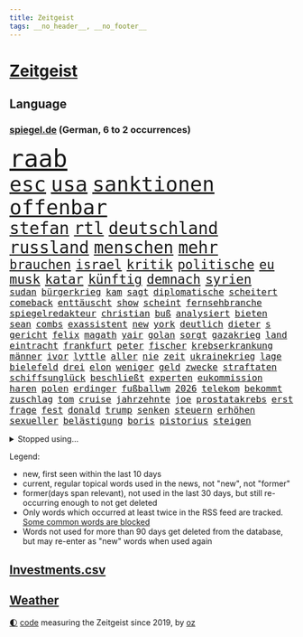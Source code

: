 ```yaml
---
title: Zeitgeist
tags: __no_header__, __no_footer__
---
```


# [Zeitgeist](https://oliz.io/zeitgeist/)

## Language

<h3><a href="https://www.spiegel.de" target="_blank">spiegel.de</a> (German, 6 to 2 occurrences)</h3>
<p style="font-family:monospace">
<span style="font-size:32pt"><a href="news_links.html#raab" class="current">raab</a></span>
<br>
<span style="font-size:27pt"><a href="news_links.html#esc" class="current">esc</a></span>
<span style="font-size:27pt"><a href="news_links.html#usa" class="current">usa</a></span>
<span style="font-size:27pt"><a href="news_links.html#sanktionen" class="current">sanktionen</a></span>
<span style="font-size:27pt"><a href="news_links.html#offenbar" class="current">offenbar</a></span>
<br>
<span style="font-size:22pt"><a href="news_links.html#stefan" class="current">stefan</a></span>
<span style="font-size:22pt"><a href="news_links.html#rtl" class="current">rtl</a></span>
<span style="font-size:22pt"><a href="news_links.html#deutschland" class="current">deutschland</a></span>
<span style="font-size:22pt"><a href="news_links.html#russland" class="current">russland</a></span>
<span style="font-size:22pt"><a href="news_links.html#menschen" class="current">menschen</a></span>
<span style="font-size:22pt"><a href="news_links.html#mehr" class="current">mehr</a></span>
<br>
<span style="font-size:17pt"><a href="news_links.html#brauchen" class="current">brauchen</a></span>
<span style="font-size:17pt"><a href="news_links.html#israel" class="current">israel</a></span>
<span style="font-size:17pt"><a href="news_links.html#kritik" class="current">kritik</a></span>
<span style="font-size:17pt"><a href="news_links.html#politische" class="current">politische</a></span>
<span style="font-size:17pt"><a href="news_links.html#eu" class="current">eu</a></span>
<span style="font-size:17pt"><a href="news_links.html#musk" class="current">musk</a></span>
<span style="font-size:17pt"><a href="news_links.html#katar" class="current">katar</a></span>
<span style="font-size:17pt"><a href="news_links.html#künftig" class="current">künftig</a></span>
<span style="font-size:17pt"><a href="news_links.html#demnach" class="current">demnach</a></span>
<span style="font-size:17pt"><a href="news_links.html#syrien" class="current">syrien</a></span>
<br>
<span style="font-size:12pt"><a href="news_links.html#sudan" class="current">sudan</a></span>
<span style="font-size:12pt"><a href="news_links.html#bürgerkrieg" class="current">bürgerkrieg</a></span>
<span style="font-size:12pt"><a href="news_links.html#kam" class="current">kam</a></span>
<span style="font-size:12pt"><a href="news_links.html#sagt" class="current">sagt</a></span>
<span style="font-size:12pt"><a href="news_links.html#diplomatische" class="current">diplomatische</a></span>
<span style="font-size:12pt"><a href="news_links.html#scheitert" class="current">scheitert</a></span>
<span style="font-size:12pt"><a href="news_links.html#comeback" class="current">comeback</a></span>
<span style="font-size:12pt"><a href="news_links.html#enttäuscht" class="current">enttäuscht</a></span>
<span style="font-size:12pt"><a href="news_links.html#show" class="current">show</a></span>
<span style="font-size:12pt"><a href="news_links.html#scheint" class="current">scheint</a></span>
<span style="font-size:12pt"><a href="news_links.html#fernsehbranche" class="new">fernsehbranche</a></span>
<span style="font-size:12pt"><a href="news_links.html#spiegelredakteur" class="current">spiegelredakteur</a></span>
<span style="font-size:12pt"><a href="news_links.html#christian" class="current">christian</a></span>
<span style="font-size:12pt"><a href="news_links.html#buß" class="new">buß</a></span>
<span style="font-size:12pt"><a href="news_links.html#analysiert" class="current">analysiert</a></span>
<span style="font-size:12pt"><a href="news_links.html#bieten" class="current">bieten</a></span>
<span style="font-size:12pt"><a href="news_links.html#sean" class="current">sean</a></span>
<span style="font-size:12pt"><a href="news_links.html#combs" class="current">combs</a></span>
<span style="font-size:12pt"><a href="news_links.html#exassistent" class="new">exassistent</a></span>
<span style="font-size:12pt"><a href="news_links.html#new" class="current">new</a></span>
<span style="font-size:12pt"><a href="news_links.html#york" class="current">york</a></span>
<span style="font-size:12pt"><a href="news_links.html#deutlich" class="current">deutlich</a></span>
<span style="font-size:12pt"><a href="news_links.html#dieter" class="current">dieter</a></span>
<span style="font-size:12pt"><a href="news_links.html#s" class="current">s</a></span>
<span style="font-size:12pt"><a href="news_links.html#gericht" class="current">gericht</a></span>
<span style="font-size:12pt"><a href="news_links.html#felix" class="current">felix</a></span>
<span style="font-size:12pt"><a href="news_links.html#magath" class="current">magath</a></span>
<span style="font-size:12pt"><a href="news_links.html#yair" class="current">yair</a></span>
<span style="font-size:12pt"><a href="news_links.html#golan" class="new">golan</a></span>
<span style="font-size:12pt"><a href="news_links.html#sorgt" class="current">sorgt</a></span>
<span style="font-size:12pt"><a href="news_links.html#gazakrieg" class="current">gazakrieg</a></span>
<span style="font-size:12pt"><a href="news_links.html#land" class="current">land</a></span>
<span style="font-size:12pt"><a href="news_links.html#eintracht" class="current">eintracht</a></span>
<span style="font-size:12pt"><a href="news_links.html#frankfurt" class="current">frankfurt</a></span>
<span style="font-size:12pt"><a href="news_links.html#peter" class="current">peter</a></span>
<span style="font-size:12pt"><a href="news_links.html#fischer" class="current">fischer</a></span>
<span style="font-size:12pt"><a href="news_links.html#krebserkrankung" class="current">krebserkrankung</a></span>
<span style="font-size:12pt"><a href="news_links.html#männer" class="current">männer</a></span>
<span style="font-size:12pt"><a href="news_links.html#ivor" class="new">ivor</a></span>
<span style="font-size:12pt"><a href="news_links.html#lyttle" class="new">lyttle</a></span>
<span style="font-size:12pt"><a href="news_links.html#aller" class="current">aller</a></span>
<span style="font-size:12pt"><a href="news_links.html#nie" class="current">nie</a></span>
<span style="font-size:12pt"><a href="news_links.html#zeit" class="current">zeit</a></span>
<span style="font-size:12pt"><a href="news_links.html#ukrainekrieg" class="current">ukrainekrieg</a></span>
<span style="font-size:12pt"><a href="news_links.html#lage" class="current">lage</a></span>
<span style="font-size:12pt"><a href="news_links.html#bielefeld" class="current">bielefeld</a></span>
<span style="font-size:12pt"><a href="news_links.html#drei" class="current">drei</a></span>
<span style="font-size:12pt"><a href="news_links.html#elon" class="current">elon</a></span>
<span style="font-size:12pt"><a href="news_links.html#weniger" class="current">weniger</a></span>
<span style="font-size:12pt"><a href="news_links.html#geld" class="current">geld</a></span>
<span style="font-size:12pt"><a href="news_links.html#zwecke" class="new">zwecke</a></span>
<span style="font-size:12pt"><a href="news_links.html#straftaten" class="current">straftaten</a></span>
<span style="font-size:12pt"><a href="news_links.html#schiffsunglück" class="current">schiffsunglück</a></span>
<span style="font-size:12pt"><a href="news_links.html#beschließt" class="current">beschließt</a></span>
<span style="font-size:12pt"><a href="news_links.html#experten" class="current">experten</a></span>
<span style="font-size:12pt"><a href="news_links.html#eukommission" class="current">eukommission</a></span>
<span style="font-size:12pt"><a href="news_links.html#haren" class="new">haren</a></span>
<span style="font-size:12pt"><a href="news_links.html#polen" class="current">polen</a></span>
<span style="font-size:12pt"><a href="news_links.html#erdinger" class="new">erdinger</a></span>
<span style="font-size:12pt"><a href="news_links.html#fußballwm" class="current">fußballwm</a></span>
<span style="font-size:12pt"><a href="news_links.html#2026" class="current">2026</a></span>
<span style="font-size:12pt"><a href="news_links.html#telekom" class="current">telekom</a></span>
<span style="font-size:12pt"><a href="news_links.html#bekommt" class="current">bekommt</a></span>
<span style="font-size:12pt"><a href="news_links.html#zuschlag" class="new">zuschlag</a></span>
<span style="font-size:12pt"><a href="news_links.html#tom" class="current">tom</a></span>
<span style="font-size:12pt"><a href="news_links.html#cruise" class="new">cruise</a></span>
<span style="font-size:12pt"><a href="news_links.html#jahrzehnte" class="current">jahrzehnte</a></span>
<span style="font-size:12pt"><a href="news_links.html#joe" class="current">joe</a></span>
<span style="font-size:12pt"><a href="news_links.html#prostatakrebs" class="new">prostatakrebs</a></span>
<span style="font-size:12pt"><a href="news_links.html#erst" class="current">erst</a></span>
<span style="font-size:12pt"><a href="news_links.html#frage" class="current">frage</a></span>
<span style="font-size:12pt"><a href="news_links.html#fest" class="current">fest</a></span>
<span style="font-size:12pt"><a href="news_links.html#donald" class="current">donald</a></span>
<span style="font-size:12pt"><a href="news_links.html#trump" class="current">trump</a></span>
<span style="font-size:12pt"><a href="news_links.html#senken" class="current">senken</a></span>
<span style="font-size:12pt"><a href="news_links.html#steuern" class="current">steuern</a></span>
<span style="font-size:12pt"><a href="news_links.html#erhöhen" class="current">erhöhen</a></span>
<span style="font-size:12pt"><a href="news_links.html#sexueller" class="current">sexueller</a></span>
<span style="font-size:12pt"><a href="news_links.html#belästigung" class="current">belästigung</a></span>
<span style="font-size:12pt"><a href="news_links.html#boris" class="current">boris</a></span>
<span style="font-size:12pt"><a href="news_links.html#pistorius" class="current">pistorius</a></span>
<span style="font-size:12pt"><a href="news_links.html#steigen" class="current">steigen</a></span>
</p>
<details>
<summary>Stopped using...</summary>
<p class="former" style="font-size:12pt">
anderes(1671) gleichzeitig(1671) belarus(1670) festnahmen(1670) wirkte(1670) beweisen(1669) einzelne(1669) evakuiert(1669) software(1669) vorsitzende(1669) alpen(1668) aufnahmen(1668) cdupolitiker(1668) terroristen(1668) übersicht(1668) alexej(1667) lager(1667) nawalny(1667) partner(1667) scheiterte(1667) vielerorts(1667) ausschreitungen(1666) bücher(1666) erlassen(1666) klaren(1666) stimmt(1666) studierenden(1666) verunglückt(1666) welle(1666) ermöglichen(1665) jury(1665) liste(1665) richtige(1665) verklagt(1665) eingereicht(1664) erfasst(1664) for(1664) gerüchte(1664) konfrontiert(1664) krankenhäuser(1664) liverpool(1664) minute(1664) myanmar(1664) nordsee(1664) spdpolitiker(1664) winter(1664) blockieren(1663) daraufhin(1663) diskutieren(1663) kämpfe(1663) meldete(1663) sports(1663) anleger(1662) optimistisch(1662) vergewaltigung(1662) eis(1661) oppositionelle(1661) bull(1660) erhielt(1660) geräte(1660) jedenfalls(1660) red(1660) ton(1660) ungarns(1660) viktor(1660) 27(1659) belgien(1659) besonderen(1659) tonnen(1659) 300(1658) hund(1658) illegalen(1658) reporter(1658) verlängert(1658) härter(1657) springt(1657) kochen(1656) produzieren(1656) wochenlang(1656) anwälte(1654) versuchte(1654) verbände(1653) gefragt(1652) traum(1652) schuss(1651) taiwan(1651) büro(1650) änderungen(1650) mehrerer(1648) gesetze(1647) schnellen(1647) drogen(1646) heftiger(1645) münster(1642) jürgen(1641) zurückgegangen(1641) hoffnungen(1638) öffentliche(1638) ausrüstung(1637) bundesverfassungsgericht(1637) äußerte(1636) rang(1633) thüringer(1629) iranischen(1628) einkommen(1627) fehlende(1627) flug(1618) kontert(1618) entspannt(1613) erhebliche(1612) lehrerin(1540) zentralbank(1415) verdi(1405) auswärtige(1404) erfolgreichste(1370) kameras(1360) musks(1357) radikalen(1315) ice(1296) airlines(1263) kompromiss(1242) diskussionen(1240) bat(1223) erschwert(1223) hinzu(1208) überwachung(1203) ring(1202) hauptbahnhof(1201) krebs(1198) stabil(1149) günstiger(1129) überlebenden(1117) antisemitische(1105) aufeinander(1096) viral(1080) weltverband(1080) israelis(1079) sinne(1075) computer(1074) iii(1058) stärksten(1057) älter(1046) folgten(1028) erlegen(1025) äußerst(1005) tode(1004) studentin(998) raten(997) hoffnungsträger(991) angeblicher(969) kündigung(969) ereignet(968) eingreifen(967) gerechtfertigt(965) branchen(954) emissionen(948) versehen(936) aktivist(931) großeinsatz(930) parolen(926) mitarbeitern(910) billigt(905) verbrenner(889) deutschlandticket(887) fenster(885) gedroht(884) reisende(882) wechselte(880) wein(872) muster(871) heimische(853) vorfälle(843) marode(828) weimar(824) 5000(821) ausgerufen(819) lauf(815) duisburg(783) hollywoodstar(774) schließung(763) kleinflugzeug(751) staatsbürger(744) kolleginnen(738) fisch(737) straßenverkehr(735) schief(725) diebstahl(724) berühmtesten(721) gehandelt(709) sächsischen(694) luftangriffen(693) awards(675) langjährigen(673) quellen(673) warnungen(664) sicherheitsmaßnahmen(651) militärisch(650) palästinensische(646) nächster(643) argentiniens(636) sichergestellt(626) anzeige(625) völkermord(624) negative(621) körperliche(617) franziska(609) javier(607) harald(605) weitet(602) vorgang(601) onkel(600) jüdischen(589) oppositionspolitiker(587) verfolgte(584) singen(581) versuche(563) sitz(562) rafah(542) haken(530) franzose(526) ruanda(523) bett(518) oscarpreisträgerin(511) heimischen(502) stoffe(501) abgeordneter(499) falle(497) 125(496) finanziellen(493) you(486) erziehung(472) barack(471) format(469) seoul(469) rast(468) gesundheitszustand(466) senator(466) vorbereiten(464) terrormiliz(459) bestürzt(458) prallte(458) spottet(458) gegensteuern(457) lamar(453) manipulation(452) erobert(451) go(449) great(449) karriereende(448) trick(438) auslösen(436) schwerverletzte(433) kehl(432) pferde(431) 74(430) wütet(425) sarah(423) stewart(422) dortmunds(421) sophia(419) georg(416) superstars(416) erfolgreicher(411) dürfe(409) haiti(408) techmilliardär(404) award(403) dominierte(401) augenhöhe(398) menschenrechtler(398) 20jähriger(396) rekonstruieren(396) strafzölle(394) ruhrgebiet(393) km/h(392) zusätzlichen(391) escooter(389) schweine(389) elefanten(388) gesammelt(387) statistische(384) boykottieren(382) lebenslanger(381) bräuchte(378) breitet(377) jahrhunderts(376) ungewollt(374) technischen(372) publikums(368) bahnstrecke(367) amtsgericht(364) kommentare(363) parkplatz(362) meinungsfreiheit(361) flüchtlingslager(359) landeten(358) liest(358) erlebten(357) komme(351) automaten(350) bande(350) forschenden(350) gewusst(348) protestierte(348) ignorieren(347) organisiert(346) spielerinnen(346) kendrick(345) ständigen(337) tausendfach(335) illegaler(331) kurswechsel(331) kompany(329) laufbahn(325) verwaltungsgericht(324) umgebung(323) 28jähriger(320) unzufrieden(320) hartnäckig(319) kreative(319) lösungen(318) staatsbürgerschaft(318) funk(315) reichste(314) beschleunigt(312) 24jähriger(311) durchaus(311) diesel(310) berührt(309) gelebt(309) extremen(307) erlebnis(306) eingebrochen(305) peinlich(302) music(301) zeichnen(301) fitnessstudio(300) auftritten(299) wahrscheinlicher(298) financial(297) abriss(296) 41(291) erkrankungen(290) siebte(285) steuert(285) schwedische(283) rebellion(281) pennsylvania(280) geurteilt(275) nicolas(275) öffentlicher(275) ordnen(274) lehrt(273) cdumann(272) nähert(270) feiertagen(269) gestaltet(269) leichenfund(269) rückschläge(268) skepsis(268) versinkt(268) belege(267) britin(267) austausch(265) kursk(265) nächstes(265) vorgegangen(265) uspolitik(263) thesen(262) eisbären(261) schwerin(261) wagte(260) möglichem(259) hergestellt(254) zugriff(251) verweis(250) frauenrechte(249) eingeschlossen(247) poesie(246) registrieren(246) globaler(244) medikamenten(244) nutzerinnen(244) rose(243) verwandelt(241) absender(240) strafmaß(240) sternekoch(238) öltanker(234) 55(233) entfernung(233) kurzerhand(233) teller(232) gelangen(231) inflationsrate(229) mönchengladbach(229) scheiterns(229) bundesrichter(228) einnahmen(227) washingtons(227) notwendig(226) bastelt(225) dreieinhalb(224) erwägen(224) lebensmittelpreise(224) prominenter(224) bernhard(223) schätzen(223) staatliche(221) absolute(220) fünftel(220) wirtschaftlichen(220) betrag(219) 37jähriger(218) diktatur(217) dokumenten(217) schnee(217) grundschulen(216) prangert(213) verwandten(213) mängel(212) schlugen(212) ehrgeiz(210) saturday(210) trendsport(210) usgeschäft(210) wortwahl(210) zunahme(210) 19jährige(209) anteile(208) bundespräsidenten(208) dauer(208) einfamilienhaus(208) gemeinde(207) rettungswagen(207) unterschiedliche(207) filmbranche(206) vogel(206) heben(205) ängste(205) antónio(204) geschadet(203) paderborn(203) debattieren(202) zustimmen(202) wucht(200) billiger(198) eingelegt(198) ansichten(197) stralsund(196) koalitionsgespräche(195) stromausfälle(195) wille(195) facebookkonzern(194) stanley(194) ungeklärt(194) apps(193) bedrohte(193) büros(193) kita(192) fortan(191) eingriffe(190) strafzöllen(190) gesetzesänderung(188) kategorie(188) vorstellungen(188) australian(187) verlängerung(187) weltwirtschaft(186) importe(185) scheiden(185) tageszeit(185) ausgegeben(184) chinesischer(184) heutige(184) reizgas(184) fragwürdigen(183) soziologe(183) anfühlt(180) überlegt(179) forderten(178) koalitionsverhandlungen(176) kompetenz(175) gedenkveranstaltung(174) gefährdung(173) gregor(173) gysi(173) spielerin(172) verleihen(171) ökonom(170) zurückgeholt(169) altkanzler(168) luftfahrt(168) 500000(167) sánchez(167) arbeitskosten(166) heimatbesuch(166) inhaltlich(166) nova(166) einnehmen(164) blaupause(163) schuh(163) winden(163) festung(162) jesus(162) siemens(162) wunderbar(162) dubiosen(161) elternhaus(160) ergibt(160) gewannen(160) globe(160) herrmann(160) liz(160) vendée(160) hegen(159) knappen(159) minderheitsregierung(159) therapeuten(159) energiekrise(158) stärkung(158) gestrichen(157) platzen(157) amerikanern(156) helm(156) bereitschaft(155) berüchtigten(154) rechtsaußenpartei(154) teslafahrer(154) weckruf(154) make(153) verweisen(153) verständigt(152) benedikt(151) pipelines(150) verzögerungen(150) brachten(149) raketenangriffe(149) gesteckt(148) 01(147) ergab(147) oscars(147) genügend(146) haftbedingungen(146) bergauf(145) fasziniert(145) jobwechsel(145) rechtsstaat(145) veruntreut(145) vierjähriger(145) entfacht(144) begreifen(143) umzingelt(143) brutto(142) drake(142) motive(142) recherche(142) streng(142) nachdenken(141) termine(141) ed(140) sheeran(140) kommunizieren(139) palliativarzt(139) bescheinigt(138) spiegelrecherche(138) tarifkonflikt(138) angefahren(137) handelskriegs(137) oppositionspartei(137) räume(137) unterschriften(137) vergehen(137) augenzeugin(136) bunt(136) costa(136) hongkong(136) keith(136) kellogg(136) pferdesport(135) tauschte(135) unfair(135) co2(134) erschlagen(134) rätselhafte(134) schädlicher(134) totschlags(134) bestandteil(133) faire(133) gesunder(133) griechenlands(133) paragraf(133) portugiese(133) reichensteuer(133) spotify(133) ted(133) usverfassung(133) absetzen(132) sabotiert(132) durcheinander(131) zwillingstöchter(130) ausfuhr(129) dokumentiert(129) jonas(129) dreh(128) belgier(127) bot(127) gebühr(127) lieferung(127) national(127) 218(126) athletinnen(126) emma(126) fechten(126) absetzung(125) beruflichen(125) faktoren(125) fragebogen(125) hilferuf(125) politikers(125) cduministerpräsident(124) foul(124) freigegeben(124) freiheitsstrafen(124) pur(124) weigert(124) amateurvideos(123) zivilschutz(123) bauern(122) erstmal(121) füllen(121) geruch(121) sportliche(121) tauschen(121) wähnt(121) grünes(120) unvermittelt(120) vorsorge(120) 15jährige(119) aufzuholen(119) causa(119) einsetzt(119) ravensburg(119) angestiegen(118) aufenthalt(118) stattgefunden(118) unabhängiger(118) verzögert(118) durchsuchung(117) konsumenten(117) mail(117) eskalierte(116) press(116) welterfolg(116) zentraler(116) palästinensischen(115) süßigkeiten(115) adler(114) betonen(114) zweifelhaften(114) söhnen(113) unterhändler(113) bewerbungen(112) regulären(112) absehbar(111) gruß(111) jean(111) millionensumme(111) reuters(111) versehentlich(111) natascha(110) zugticket(110) entmachtung(109) gewässern(109) medaille(109) tunesien(109) zahlte(109) chase(108) geboten(108) halt(108) beschämend(106) festen(106) ruder(106) unverletzt(106) erweitern(105) schal(105) einigt(104) jene(104) lahm(104) einschüchtern(103) elisabeth(103) gegnerin(103) szenario(103) entziehen(102) kartellamt(102) nsu(102) unfallort(102) wache(101) gesellschaften(100) premierministerin(100) tödliches(100) wüten(100) datenschutz(99) faktenchecks(99) keinerlei(99) mütterrente(99) träume(99) zweites(99) heidelberg(98) lernt(98) angelehnt(97) kleineren(97) umfragetief(97) vereinzelt(97) verstecken(97) gift(96) ken(96) niedrige(96) spdlinke(96) absatz(95) busfahrer(95) aktienkurse(94) atomprogramm(94) blue(94) drohnenangriffe(94) linkenpolitiker(94) origin(94) schwäche(94) winde(94) brutales(93) kasernen(93) datenanalyse(92) liebäugelt(92) lieferanten(92) problematisch(92) waldbränden(92) coparteichef(91) formen(91) gerichtsurteil(91) maroder(91) niedersächsische(91) unfallursache(91) vergewaltiger(91) weltmeeren(91) diego(90) gedenkfeier(90) gereizt(90) impfstoffs(90) kroatien(90) old(90) ratgeber(90) trafford(90) unterbinden(90) vergessenheit(90) berge(89) fußgänger(89) schaible(89) wirtschaftlich(89) beleidigend(88) dwd(88) professur(88) töchtern(88) weiterfahrt(88) zutritt(88) bayernspieler(87) bettlaken(87) hubschraubers(87) konsequenz(87) perlen(87) sammelten(87) stattet(87) 77jährige(86) abgeschobene(86) ernennung(86) exoplaneten(86) fifapräsident(86) kulturhauptstadt(86) twitter(86) verwechselt(86) 90jährige(85) abschieben(85) bügelt(85) herzinfarkte(85) irre(85) lawine(85) pädokriminelle(85) terrorangriff(85) afghanen(84) eingerichtet(84) quatsch(84) ssv(84) topteam(84) ubahnhof(84) mustafa(83) stephan(83) whitney(83) erlaubte(82) irrtümlich(82) migrantinnen(82) palästina(82) soldatinnen(82) valentina(82) verringern(82) ausschließen(81) heilen(81) ju(81) markiert(81) umzusetzen(81) verblasst(81) verbrauch(81) verfügt(81) bahngesellschaft(80) erdoğanregierung(80) gucken(80) kz(80) sefe(80) wirtschaftspolitisch(80) wismar(80) aschaffenburg(79) hausaufgaben(79) strafgesetzbuch(79) versetzen(79) aschaffenburger(78) colin(78) exklub(78) netto(78) schrecklichen(78) beunruhigend(77) boomer(77) kinderwunsch(77) teslaautos(77) zugunglück(77) abpfiff(76) feststellt(76) inhaftierter(76) sand(76) schärfe(76) einkommenssteuer(75) ag(74) aktienkurs(74) come(74) dachgeschoss(74) deliverance(74) großaufgebot(74) kingdom(74) louvre(74) witkoff(74) aufgeschreckt(73) episode(73) füßen(73) meyers(73) miniatur(73) salvadors(73) schießerei(73) zollstreit(73) festgelegt(72) geschlechter(72) leni(72) negativrekord(72) schrumpfen(72) verschafft(72) vorkehrungen(72) witzfigur(72) blanchett(71) cate(71) raketenangriff(71) rassistisch(71) ussondergesandte(71) adipositas(70) istanbuls(70) k(70) kritikern(70) lehnen(70) wohlstand(70) ähnlichkeiten(70) angestrebten(69) blockierte(69) erzürnt(69) harrison(69) hörsaal(69) kippte(69) klettern(69) waffensysteme(69) wohnheim(69) eingehen(68) entfernten(68) hohem(68) marion(68) massenproteste(68) pech(68) edeka(67) fdpvorsitzende(67) frühling(67) gegenzöllen(67) koalitionäre(67) krebsdiagnose(67) rosenbach(67) turnierserie(67) wassermassen(67) haie(66) komm(66) lebenstraum(66) polizeigewahrsam(66) saniert(66) sonn(66) zögert(66) klargestellt(65) absprung(64) anordnungen(64) bürgerpflicht(64) gemisch(64) gesundheitlichen(64) verkehrschaos(64) vorläufiges(64) bamberg(63) bundesfinanzhof(63) heißer(63) louvredirektorin(63) zolldrohungen(63) ap(62) dopingfall(62) engagieren(62) fahrzeugen(62) friedensverhandlungen(62) frédéric(62) kreativität(62) schöpfen(62) sportlicher(62) vorausgesetzt(62) wirkstoff(62) intelligent(61) legislaturperiode(61) monty(61) professorin(61) streamer(61) 73jähriger(60) bombardierung(60) empowerment(60) enthält(60) klarer(60) kollabiert(60) normalisierung(60) patzt(60) bayerischer(59) freestylechessturnier(59) hinspiel(59) rettungsarbeiten(59) riefenstahl(59) verfassungskrise(59) interessenkonflikt(58) jährt(58) rechtfertigte(58) zombieserie(58) ausgeht(57) deckmantel(57) frühstückt(57) gewalttätig(57) hanna(57) lahav(57) lieferketten(57) shapira(57) taktik(57) truppenstärke(57) verwalten(57) arg(56) felsen(56) kommilitonen(56) organspender(56) scheidungen(56) tee(56) titelkampf(56) unnötig(56) vergab(56) wera(56) überträgt(56) adrenalinkick(55) anbietet(55) corinna(55) folgenschweren(55) lichtjahren(55) mitch(55) scheiße(55) topeak(55) assassin’s(54) creed(54) quadrat(54) river(54) spiegeltalk(54) 38jährigen(53) definiert(53) ftc(53) klauten(53) maine(53) schlachtfeld(53) widerstands(53) wochenlanger(53) zweck(53) clinton(52) flächendeckend(52) humanoide(52) präzedenzfall(52) rugby(52) änderten(52) anteilnahme(51) dokumentarfilm(51) verfall(51) bundestagsmandat(50) häufigste(50) selbstverständlich(50) spielball(50) trainingszwecken(50) umgekehrt(50) 71jährige(49) clevere(49) impulse(49) mehrheiten(49) moralische(49) ansatz(48) attraktiv(48) gerichtet(48) grausame(48) bahrain(47) beifahrer(47) lauren(47) raser(47) sozialpolitik(47) täuschen(47) umstritten(47) ungerecht(47) viruserkrankung(47) wahlschlappe(47) wiederaufnahme(47) 56(46) banal(46) muslime(46) senkung(46) umschwung(46) 1400(45) aimee(45) aufgebraucht(45) geht’s(45) randfiguren(45) täuschung(45) unwetter(45) vorigen(45) how(44) partynacht(44) senatorin(44) weitergeben(44) zunutze(44) brachen(43) milliardenwert(43) schifffahrt(43) unangemessen(43) again(42) behördenangaben(42) vin(42) bluse(41) burgtheater(41) entführer(41) familienalltag(41) heuferumlauf(41) joko(41) joão(41) klaas(41) luftpumpen(41) palhinha(41) ramadan(41) schwule(41) winterscheidt(41) molotowcocktails(40) zivilbevölkerung(40) 1995(39) bäckerei(39) flüchtige(39) fremde(39) kinderärztin(39) mitgeprägt(39) verabreden(39) verarbeitet(39) verkneifen(39) ausgestellt(38) begehen(38) handelsministerium(38) kristi(38) noem(38) taumelte(38) überqueren(38) übertreffen(38) eingenommen(37) elfjährigen(37) heiner(37) heming(37) regierungskoalition(37) willis(37) anzuschließen(36) argumentiert(36) durchbrochen(36) elektrische(36) gehofft(36) geldern(36) gigantischen(36) lockten(36) sicherheitsrisiko(36) 67jährige(35) akkubetriebene(35) archäologen(35) gekippt(35) labor(35) vermisstem(35) abgrunds(34) foulelfmeter(34) fußstapfen(34) linse(34) schürt(34) totschlag(34) venezolanern(34) verfassungsgericht(34) bundesrechnungshof(33) bundesstraße(33) connor(33) fuck(33) nieren(33) toskana(33) unerwünscht(33) anzubieten(32) beseitigen(32) bewaffnet(32) dichtgemacht(32) hagelte(32) hochwasser(32) kühlem(32) landesflagge(32) niedersachsens(32) wandern(32) zeugnis(32) zollkonflikt(32) alltags(31) autorennen(31) gegenwind(31) haltlos(31) josh(31) klafft(31) läden(31) regenfälle(31) shadows(31) skoda(31) stieftochter(31) zerbrochen(31) škoda(31) aggressive(30) ausländerbehörde(30) auszahlen(30) disney(30) erneutes(30) humanitären(30) stationiert(30) walter(30) gynäkologe(29) melinda(29) zuordnen(29) amtliche(28) camilla(28) diskothek(28) priorität(28) prozesses(28) rechtswidrige(28) schüren(28) stützpunkte(28) zahlten(28) begleiten(27) j(27) sprünge(27) verleumdungsklage(27) vierköpfigen(27) wassermangel(27) affen(26) arme(26) ballkinder(26) bauzeit(26) einreisen(26) einstimmig(26) memoiren(26) mitternacht(26) übernahmen(26) ernste(25) klinge(25) poetischen(25) tiktokvideos(25) bahnfahren(24) blödsinn(24) einreisegenehmigung(24) eta(24) lou(24) sicherheitsgründen(24) wood(24) bernie(23) eingeknickt(23) höherer(23) lichtjahre(23) 145(22) db(22) drohnenkrieg(22) irrtum(22) usprodukte(22) ussondergesandter(22) 16jährigen(21) darja(21) exfrau(21) photo(21) puncto(21) sogenanntes(21) verteidigte(21) weigerte(21) beschlagnahmen(20) coolness(20) eliteuniversität(20) highlight(20) kappe(20) kiloweise(20) menschheit(20) pistolen(20) verunsichern(20) abschiebeflüge(19) drogenkriminalität(19) erleichterungen(19) folgenreichen(19) geschwister(19) professionelle(19) salah(19) schliche(19) tweet(19) warnhinweis(19) abgeschobener(18) bandenmitgliedschaft(18) glänzt(18) israeli(18) migrant(18) schluckt(18) schränken(18) valley(18) verschwanden(18) vertrieben(18) willkommen(18) bösen(17) erklärungsnot(17) fastenbrechen(17) stützpunkten(17) weltberühmt(17) diskret(16) fördergelder(16) schreckliche(16) stätten(16) unterricht(16) verheimlichen(16) a100(15) autobahnbrücke(15) evakuieren(15) geister(15) irritationen(15) versank(15) gletscher(14) luftschlägen(14) oppositionschef(14) slowenische(14) verkehrssünder(14) özel(14) bildungsministerium(13) bogota(13) nussknacker(13) paramilitärischen(13) spiegelspitzengespräch(13) stürzten(13) bodyguard(12) hasan(12) kraftwerke(12) landwirt(12) opferzahl(12) rabiate(12) reduziert(12) römischen(12) ausgewählten(11) konservativer(11) nützliche(11) widerrufen(11)
</p>
</details>
<p>Legend:
<ul>
<li><span class="new">new</span>, first seen within the last 10 days</li>
<li><span class="current">current</span>, regular topical words used in the news, not "new", not "former"</li>
<li><span class="former">former(days span relevant)</span>, not used in the last 30 days, but still re-occurring enough to not get deleted</li>
<li>Only words which occurred at least twice in the RSS feed are tracked. <a href="language/filters.py">Some common words are blocked</a></li>
<li>Words not used for more than 90 days get deleted from the database, but may re-enter as "new" words when used again</li>
</ul>
</p>

## [Investments](investments.html)[.csv](investments.csv)

## [Weather](weather.html)

<footer>
<a href="javascript:toggleTheme()" class="nav">🌓</a>
<a href="https://github.com/ooz/zeitgeist">code</a> measuring the Zeitgeist since 2019, by <a href="https://oliz.io">oz</a>
</footer>
